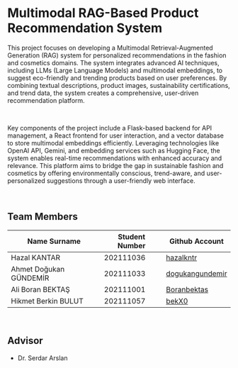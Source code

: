 # Multimodal RAG-Based Product Recommendation System
This project focuses on developing a Multimodal Retrieval-Augmented Generation (RAG) system for personalized recommendations in the
fashion and cosmetics domains. The system integrates advanced AI techniques, including LLMs (Large Language Models) and multimodal
embeddings, to suggest eco-friendly and trending products based on user preferences. By combining textual descriptions, product images,
sustainability certifications, and trend data, the system creates a comprehensive, user-driven recommendation platform.

<br>

Key components of the project include a Flask-based backend for API management, a React frontend for user interaction, and a vector
database to store multimodal embeddings efficiently. Leveraging technologies like OpenAI API, Gemini, and embedding services such as
Hugging Face, the system enables real-time recommendations with enhanced accuracy and relevance. This platform aims to bridge the gap in
sustainable fashion and cosmetics by offering environmentally conscious, trend-aware, and user-personalized suggestions through a user-friendly
web interface.

<br>

## Team Members
| Name Surname           | Student Number | Github Account                                 |
|------------------------|----------------|------------------------------------------------|
| Hazal KANTAR           | 202111036      | [hazalkntr](https://github.com/hazalkntr)      |
| Ahmet Doğukan GÜNDEMİR | 202111033      | [dogukangundemir](https://github.com/dogukangundemir)              |
| Ali Boran BEKTAŞ       | 202111001      | [Boranbektas](https://github.com/Boranbektas)  |
| Hikmet Berkin BULUT    | 202111057      | [bekX0](https://github.com/bekX0)              |

<br>

## Advisor
- Dr. Serdar Arslan
